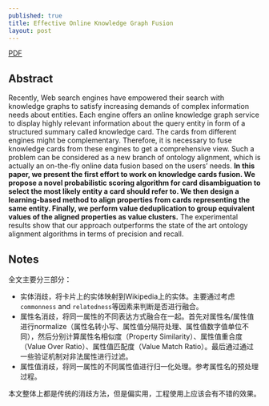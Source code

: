 ```yaml
---
published: true
title: Effective Online Knowledge Graph Fusion
layout: post
---
```


[PDF](http://iswc2015.semanticweb.org/sites/iswc2015.semanticweb.org/files/93660257.pdf)



## Abstract

Recently, Web search engines have empowered their search with knowledge graphs to satisfy increasing demands of complex information needs about entities. Each engine offers an online knowledge graph service to display highly relevant information about the query entity in form of a structured summary called knowledge card. The cards from different engines might be complementary. Therefore, it is necessary to fuse knowledge cards from these engines to get a comprehensive view. Such a problem can be considered as a new branch of ontology alignment, which is actually an on-the-fly online data fusion based on the users’ needs. **In this paper, we present the first effort to work on knowledge cards fusion. We propose a novel probabilistic scoring algorithm for card disambiguation to select the most likely entity a card should refer to. We then design a learning-based method to align properties from cards representing the same entity. Finally, we perform value deduplication to group equivalent values of the aligned properties as value clusters.** The experimental results show that our approach outperforms the state of the art ontology alignment algorithms in terms of precision and recall.


## Notes

全文主要分三部分：

* 实体消歧，将卡片上的实体映射到Wikipedia上的实体。主要通过考虑`commonness` and `relatedness`等因素来判断是否进行融合。
* 属性名消歧，将同一属性的不同表达方式融合在一起。首先对属性名/属性值进行normalize（属性名转小写、属性值分隔符处理、属性值数字值单位不同），然后分别计算属性名相似度（Property Similarity）、属性值重合度（Value Over Ratio）、属性值匹配度（Value Match Ratio）。最后通过通过一些验证机制对非法属性进行过滤。
* 属性值消歧，将同一属性的不同属性值进行归一化处理。参考属性名的预处理过程。


本文整体上都是传统的消歧方法，但是偏实用，工程使用上应该会有不错的效果。